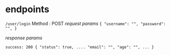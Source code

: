

# endpoints

`/user/login` 
Method : POST
*request params*
`
{
    "username": "",
    "password": "",
}
`
 
*response params*

`
success: 200
{
    "status": true,
    ....
    "email": "",
    "age": "",
    ...
}
`





